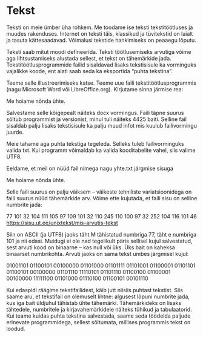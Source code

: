 # Tekst

Teksti on meie ümber üha rohkem. Me toodame ise teksti tekstitöötluses ja muudes rakenduses. Internet on teksti täis, klassikud ja tüvitekstid on laialt ja tasuta kättesaadavad. Võimalusi tekstide hankimiseks on peaaegu lõputu.

Teksti saab mitut moodi defineerida. Teksti töötlusemiseks arvutiga võime aga lihtsustamiseks alustada sellest, et tekst on tähemärkide jada. Tekstitöötlusprogrammide failid sisaldavad lisaks tekstisisule ka vorminguks vajalikke koode, ent alati saab seda ka eksportida “puhta tekstina”.

Teeme selle illustreerimiseks katse. Teeme uue faili tekstitöötlusprogrammis (nagu Microsoft Word või LibreOffice.org).  Kirjutame sinna järmise rea:

Me hoiame nõnda ühte.

Salvestame selle kõigepealt näiteks docx vormingus. Faili täpne suurus sõltub programmist ja versionist, minul tuli näiteks 4425 baiti. Selline fail sisaldab palju lisaks tekstisisule ka palju muud infot mis kuulub failivormingu juurde. 

Meie tahame aga puhta tekstiga tegeleda. Selleks tuleb failivorminguks valida txt. Kui programm võimaldab ka valida kooditabelite vahel, siis valime UTF8. 

Eeldame, et meil on nüüd fail nimega nagu yhte.txt järgmise sisuga

Me hoiame nõnda ühte.

Selle faili suurus on palju väiksem – väikeste tehniliste variatsioonidega on faili suurus nüüd tähemärkide arv. Võime ette kujutada, et faili sisu on selline numbrite jada: 

77 101 32 104 111 105 97 109 101 32 110 245 110 100 97 32 252 104 116 101 46 https://sisu.ut.ee/unixtekst/mis-arvutis-tekst

Siin on ASCII (ja UTF8) jaoks täht M tähistatud numbriga 77, täht e numbriga 101 ja nii edasi. Muidugi ei ole nad tegelikult päris sellisel kujul salvestatud, sest arvuti kood on binaarne – kas null või üks. Üks bait on kaheksa binaarset numbrikohta. Arvuti jaoks on sama tekst umbes järgmisel kujul: 

01001101 01100101 00100000 01101000 01101111 01101001 01100001 01101101 01100101 00100000 01101110 11110101 01101110 01100100 01100001 00100000 11111100 01101000 01110100 01100101 00101110

Kui edaspidi räägime tekstifailidest, käib jutt niisiis puhtast tekstist. Siis saame aru, et tekstifail on olemuselt lihtne: algusest lõpuni numbrite jada, kus iga bait üldjuhul tähistab ühte tähemärki. Tähemärkideks on lisaks tähtedele, numbritele ja kirjavahemärkidele näiteks tühikud ja tabulaatorid. Kui teame kuidas puhta tekstina salvestada, saame seda töödelda paljude erinevate programmidega, sellest sõltumata, millises programmis tekst on loodud.
